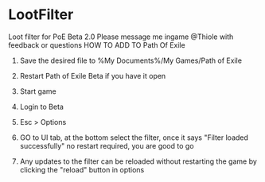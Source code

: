 # LootFilter
Loot filter for PoE Beta 2.0
Please message me ingame @Thiole with feedback or questions
HOW TO ADD TO Path Of Exile

1) Save the desired file to %My Documents%/My Games/Path of Exile

2) Restart Path of Exile Beta if you have it open
  
  3) Start game 
  
  4) Login to Beta
 
  5) Esc > Options

  6) GO to UI tab, at the bottom select the filter, once it says "Filter loaded successfully" no restart required, you are good to go

  7) Any updates to the filter can be reloaded without restarting the game by clicking the "reload" button in options
